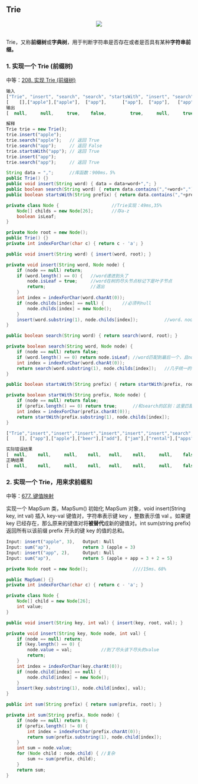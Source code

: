 ## Trie

<div align="center"> <img src="https://cs-notes-1256109796.cos.ap-guangzhou.myqcloud.com/5c638d59-d4ae-4ba4-ad44-80bdc30f38dd.jpg"/> </div><br>

Trie，又称**前缀树**或**字典树**，用于判断字符串是否存在或者是否具有某种**字符串前缀。**

### 1. 实现一个 Trie (前缀树)

中等：[208. 实现 Trie (前缀树)](https://leetcode-cn.com/problems/implement-trie-prefix-tree/)

```js
输入
["Trie", "insert", "search", "search", "startsWith", "insert", "search"]
[	 [],["apple"],["apple"],  ["app"],	    ["app"],  ["app"],   ["app"]]
输出
[  null,     null, 	   true, 	false, 		   true, 	 null, 	   true]

解释
Trie trie = new Trie();
trie.insert("apple");
trie.search("apple");   // 返回 True
trie.search("app");     // 返回 False
trie.startsWith("app"); // 返回 True
trie.insert("app");
trie.search("app");     // 返回 True
```

```java
String data = ",";		//库函数：900ms，5%
public Trie() {}
public void insert(String word) { data = data+word+","; }	
public boolean search(String word) { return data.contains(","+word+","); }
public boolean startsWith(String prefix) { return data.contains(","+prefix); }
```

```java
private class Node {					//Trie实现：49ms,35%
    Node[] childs = new Node[26];		//存a-z
    boolean isLeaf;
}

private Node root = new Node();
public Trie() {}
private int indexForChar(char c) { return c - 'a'; }

public void insert(String word) { insert(word, root); }

private void insert(String word, Node node) {
    if (node == null) return;
    if (word.length() == 0) {	//word递进到头了
        node.isLeaf = true;		//word在树的尽头节点标记下是叶子节点
        return;					//退出
    }
    int index = indexForChar(word.charAt(0));
    if (node.childs[index] == null) {		//必须判null	
        node.childs[index] = new Node();
    }
    insert(word.substring(1), node.childs[index]);			//word、node向前、下递进一个
}

public boolean search(String word) { return search(word, root); }

private boolean search(String word, Node node) {
    if (node == null) return false;
    if (word.length() == 0) return node.isLeaf;	//word匹配到最后一个，且node到尽头
    int index = indexForChar(word.charAt(0));
    return search(word.substring(1), node.childs[index]);	//几乎统一的递归递进
}

public boolean startsWith(String prefix) { return startWith(prefix, root); }

private boolean startWith(String prefix, Node node) {
    if (node == null) return false;
    if (prefix.length() == 0) return true;		//和search的区别：这里匹配到直接true
    int index = indexForChar(prefix.charAt(0));
    return startWith(prefix.substring(1), node.childs[index]);
}
```

```js
["Trie","insert","insert","insert","insert","insert","insert","search","search","search"]
[	 [], ["app"],["apple"],["beer"],["add"], ["jam"],["rental"],["apps"],["app"], ["ad"]]

实际错误结果
[  null,    null,     null,    null,   null,	null,	  null,	   false,  false,  false]
正确结果
[  null,	null,	  null,	   null,   null,	null,	  null,	   false, *true*,  false]
```

### 2. 实现一个 Trie，用来求前缀和

中等：[677. 键值映射](https://leetcode-cn.com/problems/map-sum-pairs/)

实现一个 MapSum 类，MapSum() 初始化 MapSum 对象，void insert(String key, int val) 插入 key-val 键值对，字符串表示键 key ，整数表示值 val 。如果键 key 已经存在，那么原来的键值对将**被替代**成新的键值对。int sum(string prefix) 返回所有以该前缀 prefix 开头的键 key 的值的总和。

```js
Input: insert("apple", 3), 	 Output: Null
Input: sum("ap"), 		     return 3 (apple = 3)
Input: insert("app", 2),	 Output: Null
Input: sum("ap"), 			 return 5 (apple + app = 3 + 2 = 5)
```

```java
private Node root = new Node();					////15ms、68%

public MapSum() {}
private int indexForChar(char c) { return c - 'a'; }

private class Node {
    Node[] child = new Node[26];
    int value;
}

public void insert(String key, int val) { insert(key, root, val); }

private void insert(String key, Node node, int val) {
    if (node == null) return;
    if (key.length() == 0) {
        node.value = val;			//到了尽头该下尽头的value
        return;
    }
    int index = indexForChar(key.charAt(0));
    if (node.child[index] == null) {
        node.child[index] = new Node();
    }
    insert(key.substring(1), node.child[index], val);
}

public int sum(String prefix) { return sum(prefix, root); }

private int sum(String prefix, Node node) {
    if (node == null) return 0;
    if (prefix.length() != 0) {
        int index = indexForChar(prefix.charAt(0));
        return sum(prefix.substring(1), node.child[index]);
    }
    int sum = node.value;
    for (Node child : node.child) {	//复杂
        sum += sum(prefix, child);
    }
    return sum;
}
```

